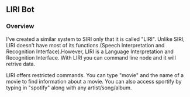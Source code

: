 ## LIRI Bot

### Overview

I've created a similar system to SIRI only that it is called "LIRI". Unlike SIRI, LIRI doesn't have most of its functions.(Speech Interpretation and Recognition Interface).However, LIRI is a Language Interpretation and Recognition Interface. With LIRI you can command line node and it will retrive data.

LIRI offers restricted commands. You can type "movie" and the name of a movie to find information about a movie.
You can also access sportify by typing in "spotify" along with any artist/song/album.


